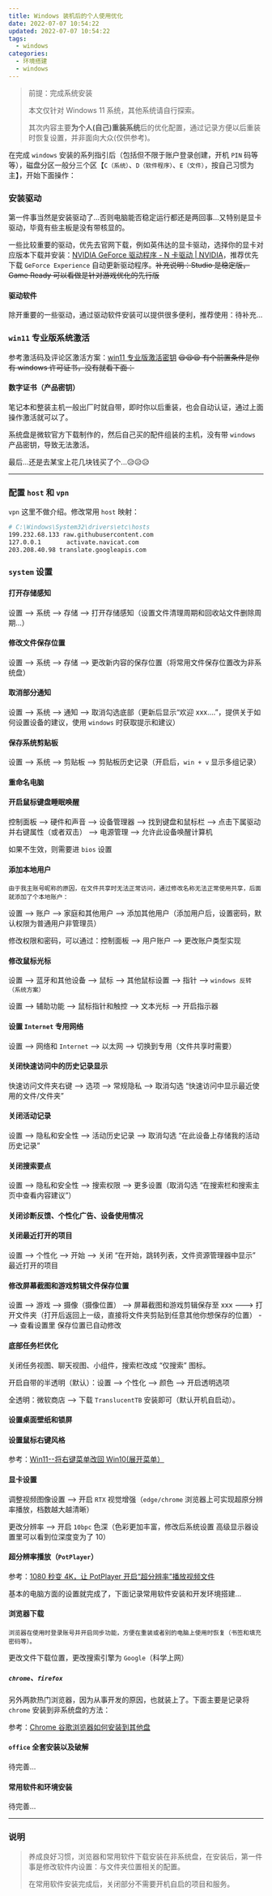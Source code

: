 ```yaml
---
title: Windows 装机后的个人使用优化
date: 2022-07-07 10:54:22
updated: 2022-07-07 10:54:22
tags:
  - windows
categories:
  - 环境搭建
  - windows
---
```


<div class="warning">

> 前提：完成系统安装
>
> 本文仅针对 Windows 11 系统，其他系统请自行探索。
>
> 其次内容主要**为个人(自己)重装系统**后的优化配置，通过记录方便以后重装时恢复设置，并非面向大众(仅供参考)。

</div>

在完成 `windows` 安装的系列指引后（包括但不限于账户登录创建，开机 `PIN` 码等等），磁盘分区一般分三个区【`C（系统）`、`D（软件程序）`、`E（文件）`，按自己习惯为主】，开始下面操作：

<!-- more -->

### 安装驱动

第一件事当然是安装驱动了...否则电脑能否稳定运行都还是两回事...又特别是显卡驱动，毕竟有些主板是没有带核显的。

一些比较重要的驱动，优先去官网下载，例如英伟达的显卡驱动，选择你的显卡对应版本下载并安装：[NVIDIA GeForce 驱动程序 - N 卡驱动 | NVIDIA](https://www.nvidia.cn/geforce/drivers/)，推荐优先下载 `GeForce Experience` 自动更新驱动程序。~~补充说明：Studio 是稳定版，Game Ready 可以看做是针对游戏优化的先行版~~

#### 驱动软件

除开重要的一些驱动，通过驱动软件安装可以提供很多便利，推荐使用：待补充...

### `win11` 专业版系统激活

参考激活码及评论区激活方案：[win11 专业版激活密钥](https://zhuanlan.zhihu.com/p/637930518) ~~😫😫😫 有个前置条件是你有 windows 许可证书，没有就看下面：~~

#### 数字证书（产品密钥）

笔记本和整装主机一般出厂时就自带，即时你以后重装，也会自动认证，通过上面操作激活就可以了。

系统盘是微软官方下载制作的，然后自己买的配件组装的主机，没有带 `windows` 产品密钥，导致无法激活。

最后...还是去某宝上花几块钱买了个...😥😥😥

---

### 配置 `host` 和 `vpn`

`vpn` 这里不做介绍。修改常用 `host` 映射：

```bash
# C:\Windows\System32\drivers\etc\hosts
199.232.68.133 raw.githubusercontent.com
127.0.0.1       activate.navicat.com
203.208.40.98 translate.googleapis.com
```

### `system` 设置

#### 打开存储感知

设置 --> 系统 --> 存储 --> 打开存储感知（设置文件清理周期和回收站文件删除周期...）

#### 修改文件保存位置

设置 --> 系统 --> 存储 --> 更改新内容的保存位置（将常用文件保存位置改为非系统盘）

#### 取消部分通知

设置 --> 系统 --> 通知 --> 取消勾选底部（更新后显示“欢迎 xxx....”，提供关于如何设置设备的建议，使用 `windows` 时获取提示和建议）

#### 保存系统剪贴板

设置 --> 系统 --> 剪贴板 --> 剪贴板历史记录（开启后，`win + v` 显示多组记录）

#### 重命名电脑

#### 开启鼠标键盘睡眠唤醒

控制面板 --> 硬件和声音 --> 设备管理器 --> 找到键盘和鼠标栏 --> 点击下属驱动并右键属性（或者双击） --> 电源管理 --> 允许此设备唤醒计算机

如果不生效，则需要进 `bios` 设置

#### 添加本地用户

`由于我主账号昵称的原因，在文件共享时无法正常访问，通过修改名称无法正常使用共享，后面就添加了个本地账户：`

设置 --> 账户 --> 家庭和其他用户 --> 添加其他用户（添加用户后，设置密码，默认权限为普通用户非管理员）

修改权限和密码，可以通过：控制面板 --> 用户账户 --> 更改账户类型实现

#### 修改鼠标光标

设置 --> 蓝牙和其他设备 --> 鼠标 --> 其他鼠标设置 --> 指针 --> `windows 反转（系统方案）`

设置 --> 辅助功能 --> 鼠标指针和触控 --> 文本光标 --> 开启指示器

#### 设置 `Internet` 专用网络

设置 --> 网络和 `Internet` --> 以太网 --> 切换到专用（文件共享时需要）

#### 关闭快速访问中的历史记录显示

快速访问文件夹右键 --> 选项 --> 常规隐私 --> 取消勾选 “快速访问中显示最近使用的文件/文件夹”

#### 关闭活动记录

设置 --> 隐私和安全性 --> 活动历史记录 --> 取消勾选 “在此设备上存储我的活动历史记录”

#### 关闭搜索要点

设置 --> 隐私和安全性 --> 搜索权限 --> 更多设置（取消勾选 “在搜索栏和搜索主页中查看内容建议”）

#### 关闭诊断反馈、个性化广告、设备使用情况

#### 关闭最近打开的项目

设置 --> 个性化 --> 开始 --> 关闭 “在开始，跳转列表，文件资源管理器中显示” 最近打开的项目

#### 修改屏幕截图和游戏剪辑文件保存位置

设置 --> 游戏 --> 摄像（摄像位置） --> 屏幕截图和游戏剪辑保存至 xxx ---> 打开文件夹（打开后返回上一级，直接将文件夹剪贴到任意其他你想保存的位置） ---> 查看设置里 保存位置已自动修改

#### 底部任务栏优化

关闭任务视图、聊天视图、小组件，搜索栏改成 “仅搜索” 图标。

开启自带的半透明（默认）：设置 --> 个性化 --> 颜色 --> 开启透明选项

全透明：微软商店 --> 下载 `TranslucentTB` 安装即可（默认开机自启动）。

#### 设置桌面壁纸和锁屏

#### 设置鼠标右键风格

参考：[Win11--将右键菜单改回 Win10(展开菜单）](https://blog.51cto.com/knifeedge/5340751)

#### 显卡设置

调整视频图像设置 --> 开启 `RTX` 视觉增强（`edge/chrome` 浏览器上可实现超原分辨率播放，档数越大越清晰）

更改分辨率 --> 开启 `10bpc` 色深（色彩更加丰富，修改后系统设置 高级显示器设置里可以看到位深度变为了 10）

#### 超分辨率播放（`PotPlayer`）

参考：[1080 秒变 4K，让 PotPlayer 开启“超分辨率”播放视频文件](https://www.163.com/dy/article/HV5VD0UV0552IHUJ.html)

基本的电脑方面的设置就完成了，下面记录常用软件安装和开发环境搭建...

#### 浏览器下载

`浏览器在使用时登录账号并开启同步功能，方便在重装或者别的电脑上使用时恢复（书签和填充密码等）。`

更改文件下载位置，更改搜索引擎为 `Google`（科学上网）

##### `chrome`、`firefox`

另外两款热门浏览器，因为从事开发的原因，也就装上了。下面主要是记录将 `chrome` 安装到非系统盘的方法：

参考：[Chrome 谷歌浏览器如何安装到其他盘](https://www.cnblogs.com/litstar/p/12763157.html)

#### `office` 全套安装以及破解

待完善...

#### 常用软件和环境安装

待完善...

---

### 说明

<div class="info">

> 养成良好习惯，浏览器和常用软件下载安装在非系统盘，在安装后，第一件事是修改软件内设置：与文件夹位置相关的配置。
>
> 在常用软件安装完成后，关闭部分不需要开机自启的项目和服务。

</div>
